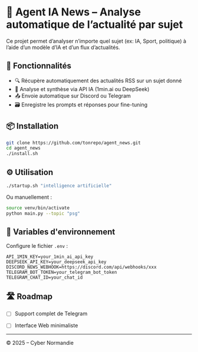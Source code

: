 # 🧠 Agent IA News – Analyse automatique de l’actualité par sujet

Ce projet permet d’analyser n’importe quel sujet (ex: IA, Sport, politique) à l’aide d’un modèle d’IA et d’un flux d’actualités.

## 🚀 Fonctionnalités

- 🔍 Récupère automatiquement des actualités RSS sur un sujet donné
- 🧠 Analyse et synthèse via API IA (1min.ai ou DeepSeek)
- 📤 Envoie automatique sur Discord ou Telegram
- 🗃 Enregistre les prompts et réponses pour fine-tuning

## 📦 Installation

```bash
git clone https://github.com/tonrepo/agent_news.git
cd agent_news
./install.sh
```

## ⚙️ Utilisation

```bash
./startup.sh "intelligence artificielle"
```

Ou manuellement :

```bash
source venv/bin/activate
python main.py --topic "psg"
```

## 🧪 Variables d'environnement

Configure le fichier `.env` :

```
API_1MIN_KEY=your_1min_ai_api_key
DEEPSEEK_API_KEY=your_deepseek_api_key
DISCORD_NEWS_WEBHOOK=https://discord.com/api/webhooks/xxx
TELEGRAM_BOT_TOKEN=your_telegram_bot_token
TELEGRAM_CHAT_ID=your_chat_id
```

## 🛣️ Roadmap

- [ ] Support complet de Telegram
- [ ] Interface Web minimaliste


---

© 2025 – Cyber Normandie
